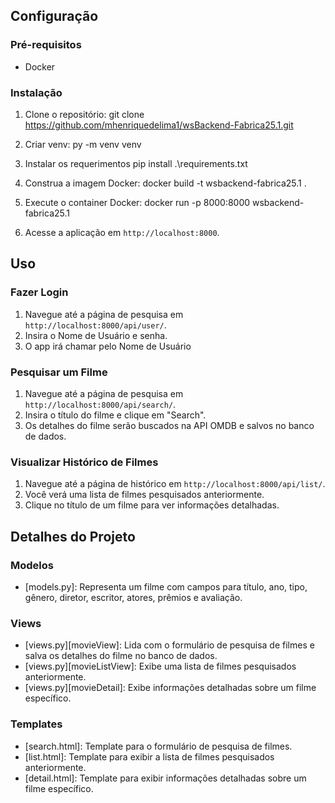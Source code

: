 
## Configuração

### Pré-requisitos
- Docker

### Instalação

1. Clone o repositório:
    git clone https://github.com/mhenriquedelima1/wsBackend-Fabrica25.1.git

2. Criar venv:
    py -m venv venv

3. Instalar os requerimentos
    pip install .\requirements.txt


4. Construa a imagem Docker:
    docker build -t wsbackend-fabrica25.1 .


5. Execute o container Docker:
    docker run -p 8000:8000 wsbackend-fabrica25.1


6. Acesse a aplicação em `http://localhost:8000`.

## Uso

### Fazer Login
1. Navegue até a página de pesquisa em `http://localhost:8000/api/user/`.
2. Insira o Nome de Usuário e senha.
3. O app irá chamar pelo Nome de Usuário

### Pesquisar um Filme
1. Navegue até a página de pesquisa em `http://localhost:8000/api/search/`.
2. Insira o título do filme e clique em "Search".
3. Os detalhes do filme serão buscados na API OMDB e salvos no banco de dados.

### Visualizar Histórico de Filmes
1. Navegue até a página de histórico em `http://localhost:8000/api/list/`.
2. Você verá uma lista de filmes pesquisados anteriormente.
3. Clique no título de um filme para ver informações detalhadas.

## Detalhes do Projeto

### Modelos
- [models.py]: Representa um filme com campos para título, ano, tipo, gênero, diretor, escritor, atores, prêmios e avaliação.

### Views
- [views.py][movieView]: Lida com o formulário de pesquisa de filmes e salva os detalhes do filme no banco de dados.
- [views.py][movieListView]: Exibe uma lista de filmes pesquisados anteriormente.
- [views.py][movieDetail]: Exibe informações detalhadas sobre um filme específico.

### Templates
- [search.html]: Template para o formulário de pesquisa de filmes.
- [list.html]: Template para exibir a lista de filmes pesquisados anteriormente.
- [detail.html]: Template para exibir informações detalhadas sobre um filme específico.

